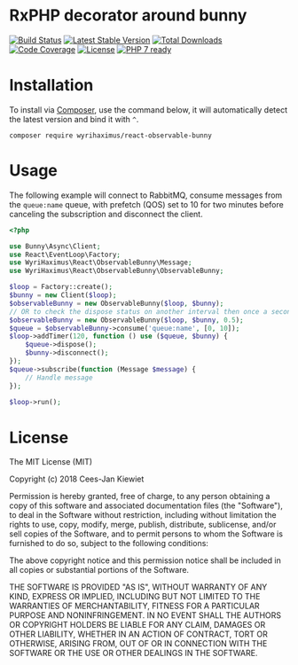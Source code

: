 # RxPHP decorator around bunny

[![Build Status](https://travis-ci.org/WyriHaximus/reactphp-observable-bunny.svg?branch=master)](https://travis-ci.org/WyriHaximus/reactphp-observable-bunny)
[![Latest Stable Version](https://poser.pugx.org/WyriHaximus/react-observable-bunny/v/stable.png)](https://packagist.org/packages/WyriHaximus/react-observable-bunny)
[![Total Downloads](https://poser.pugx.org/WyriHaximus/react-observable-bunny/downloads.png)](https://packagist.org/packages/WyriHaximus/react-observable-bunny)
[![Code Coverage](https://scrutinizer-ci.com/g/WyriHaximus/reactphp-observable-bunny/badges/coverage.png?b=master)](https://scrutinizer-ci.com/g/WyriHaximus/reactphp-observable-bunny/?branch=master)
[![License](https://poser.pugx.org/WyriHaximus/react-observable-bunny/license.png)](https://packagist.org/packages/WyriHaximus/react-observable-bunny)
[![PHP 7 ready](http://php7ready.timesplinter.ch/WyriHaximus/reactphp-observable-bunny/badge.svg)](https://travis-ci.org/WyriHaximus/reactphp-observable-bunny)

# Installation

To install via [Composer](http://getcomposer.org/), use the command below, it will automatically detect the latest version and bind it with `^`.

```
composer require wyrihaximus/react-observable-bunny 
```

# Usage

The following example will connect to RabbitMQ, consume messages from the `queue:name` queue, with prefetch (QOS) set 
to 10 for two minutes before canceling the subscription and disconnect the client.

```php
<?php

use Bunny\Async\Client;
use React\EventLoop\Factory;
use WyriHaximus\React\ObservableBunny\Message;
use WyriHaximus\React\ObservableBunny\ObservableBunny;

$loop = Factory::create();
$bunny = new Client($loop);
$observableBunny = new ObservableBunny($loop, $bunny);
// OR to check the dispose status on another interval then once a second, like twice a second
$observableBunny = new ObservableBunny($loop, $bunny, 0.5);
$queue = $observableBunny->consume('queue:name', [0, 10]);
$loop->addTimer(120, function () use ($queue, $bunny) {
    $queue->dispose();
    $bunny->disconnect();
});
$queue->subscribe(function (Message $message) {
    // Handle message
});

$loop->run();

```

# License

The MIT License (MIT)

Copyright (c) 2018 Cees-Jan Kiewiet

Permission is hereby granted, free of charge, to any person obtaining a copy
of this software and associated documentation files (the "Software"), to deal
in the Software without restriction, including without limitation the rights
to use, copy, modify, merge, publish, distribute, sublicense, and/or sell
copies of the Software, and to permit persons to whom the Software is
furnished to do so, subject to the following conditions:

The above copyright notice and this permission notice shall be included in all
copies or substantial portions of the Software.

THE SOFTWARE IS PROVIDED "AS IS", WITHOUT WARRANTY OF ANY KIND, EXPRESS OR
IMPLIED, INCLUDING BUT NOT LIMITED TO THE WARRANTIES OF MERCHANTABILITY,
FITNESS FOR A PARTICULAR PURPOSE AND NONINFRINGEMENT. IN NO EVENT SHALL THE
AUTHORS OR COPYRIGHT HOLDERS BE LIABLE FOR ANY CLAIM, DAMAGES OR OTHER
LIABILITY, WHETHER IN AN ACTION OF CONTRACT, TORT OR OTHERWISE, ARISING FROM,
OUT OF OR IN CONNECTION WITH THE SOFTWARE OR THE USE OR OTHER DEALINGS IN THE
SOFTWARE.
